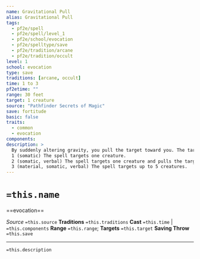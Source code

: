 ```yaml
---
name: Gravitational Pull
alias: Gravitational Pull
tags:
  - pf2e/spell
  - pf2e/spell/level_1
  - pf2e/school/evocation
  - pf2e/spelltype/save
  - pf2e/tradition/arcane
  - pf2e/tradition/occult
level: 1
school: evocation
type: save
traditions: [arcane, occult]
time: 1 to 3
pf2etime: ""
range: 30 feet
target: 1 creature
source: "Pathfinder Secrets of Magic"
save: fortitude
basic: false
traits:
  - common
  - evocation
components:
description: >
  By suddenly altering gravity, you pull the target toward you. The target is pulled 10 feet closer to you unless it succeeds at a Fortitude save. On a critical failure, it's also knocked [[Prone]]. The effects of this spell change depending on the number of actions you spend when you Cast this Spell.
  1 (somatic) The spell targets one creature.
  2 (somatic, verbal) The spell targets one creature and pulls the target 20 feet instead of 10.
  3 (material, somatic, verbal) The spell targets up to 5 creatures.
---
```

# `=this.name`
==evocation==

*Source* `=this.source`
**Traditions** `=this.traditions`
**Cast** `=this.time` | `=this.components`
**Range** `=this.range`; **Targets** `=this.target`
**Saving Throw** `=this.save`

***
`=this.description`